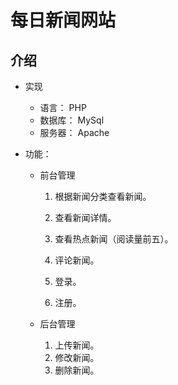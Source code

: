 # 每日新闻网站

## 介绍

+ 实现

  + 语言： PHP
  + 数据库： MySql
  + 服务器： Apache

+ 功能：

  + 前台管理

    1. 根据新闻分类查看新闻。

    2. 查看新闻详情。

    3. 查看热点新闻（阅读量前五）。

    4. 评论新闻。
    5. 登录。
    6. 注册。

  + 后台管理
    1. 上传新闻。
    2. 修改新闻。
    3. 删除新闻。
